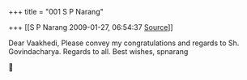 +++
title = "001 S P Narang"

+++
[[S P Narang	2009-01-27, 06:54:37 [Source](https://groups.google.com/g/bvparishat/c/WzlU5LsoF2k)]]



Dear Vaakhedi, Please convey my congratulations and regards to Sh. Govindacharya. Regards to all. Best wishes, spnarang  



